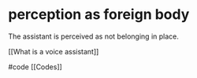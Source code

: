 # perception as foreign body
The assistant is perceived as not belonging in place.

[[What is a voice assistant]]

#code [[Codes]]